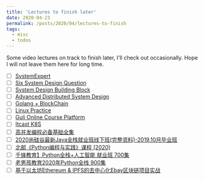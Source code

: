 ```yaml
---
title: 'Lectures to finish later'
date: 2020-04-23
permalink: /posts/2020/04/lectures-to-finish
tags:
  - misc
  - todos
---
```


Some video lectures on track to finish later, I'll check out occasionally. Hope I will not leave them here for long time.
- [ ] [SystemExpert](https://coursehunter.net/course/osnovy-proektirovaniya-sistem)
- [ ] [Six System Design Question](https://coursehunter.net/course/6-voprosov-po-proektirovaniyu-sistem)
- [ ] [System Design Building Block](https://www.youtube.com/channel/UC9vLsnF6QPYuH51njmIooCQ)
- [ ] [Advanced Distributed System Design](https://learn.particular.net/courses/take/adsd-online-free/lessons/11460615-introduction-systems-vs-applications)
- [ ] [Golang + BlockChain](https://www.bilibili.com/video/BV1pf4y1S7Dd?p=237)
- [ ] [Linux Practice](https://www.bilibili.com/video/BV1uz41187Fr?p=2)
- [ ] [Guli Online Course Platform](https://www.bilibili.com/video/BV11e411x7pS?p=78)
- [ ] [Itcast K8S](https://www.bilibili.com/video/BV1n54y1d7c9?p=1)
- [ ] [高并发编程必备基础全集](https://www.bilibili.com/video/BV1xK4y1C7wh?p=8)
- [ ] [2020尚硅谷最新Java全栈就业班线下班(完整资料)-2019.10月毕业班](https://www.bilibili.com/video/BV1K54y1972N/?p=118&t=1177)
- [ ] [北邮《Python编程与实践》课程 (2020)](https://www.bilibili.com/video/BV1b7411N7P2/?p=2&t=32)
- [ ] [千锋教育】Python全栈+人工智能 就业班 700集](https://www.bilibili.com/video/BV117411M7Lk?p=182)
- [ ] [老男孩教育2020年Python全栈 900集](https://www.bilibili.com/video/av82861347?p=117)
- [ ] [基于以太坊Ethereum & IPFS的去中心化Ebay区块链项目实战](https://www.bilibili.com/video/BV1SV411R783?p=37)